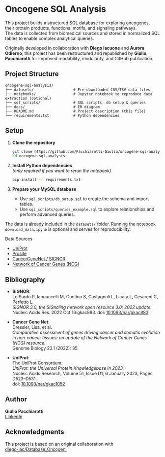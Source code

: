 # Oncogene SQL Analysis

This project builds a structured SQL database for exploring oncogenes, their protein products, functional motifs, and signaling pathways.  
The data is collected from biomedical sources and stored in normalized SQL tables to enable complex analytical queries.

Originally developed in collaboration with **Diego Iacuone** and **Aurora Odierno**, this project has been restructured and republished by **Giulio Pacchiarotti** for improved readability, modularity, and GitHub publication.

##  Project Structure

```
oncogene-sql-analysis/
├── datasets/                  # Pre-downloaded CSV/TSV data files
├── notebooks/                 # Jupyter notebook to reproduce data extraction (optional)
├── sql_scripts/               # SQL scripts: db setup & queries
├── docs/                      # ER diagram
├── README.md                  # Project description (this file)
└── requirements.txt           # Python dependencies
```

##  Setup

1. **Clone the repository**  
   ```bash
   git clone https://github.com/Pacchiarotti-Giulio/oncogene-sql-analysis.git
   cd oncogene-sql-analysis
   ```

2. **Install Python dependencies**  
   *(only required if you want to rerun the notebook)*  
   ```bash
   pip install -r requirements.txt
   ```

3. **Prepare your MySQL database**  
   - Use `sql_scripts/db_setup.sql` to create the schema and import tables.
   - Use `sql_scripts/queries_example.sql` to explore relationships and perform advanced queries.

 The data is already included in the `datasets/` folder. Running the notebook `download_data.ipynb` is optional and serves for reproducibility.

 Data Sources

- [UniProt](https://www.uniprot.org/)
- [Prosite](https://prosite.expasy.org/)
- [CancerGeneNet / SIGNOR](https://signor.uniroma2.it/)
- [Network of Cancer Genes (NCG)](https://network-cancer-genes.org/)

##  Bibliography

- **SIGNOR**:  
  Lo Surdo P, Iannuccelli M, Contino S, Castagnoli L, Licata L, Cesareni G, Perfetto L.  
  _SIGNOR 3.0, the SIGnaling network open resource 3.0: 2022 update._  
  Nucleic Acids Res. 2022 Oct 16:gkac883. doi: [10.1093/nar/gkac883](https://doi.org/10.1093/nar/gkac883)

- **Cancer Gene Net**:  
  Dressler, Lisa, et al.  
  _Comparative assessment of genes driving cancer and somatic evolution in non-cancer tissues: an update of the Network of Cancer Genes (NCG) resource._  
  Genome Biology 23.1 (2022): 35.

- **UniProt**:  
  The UniProt Consortium.  
  _UniProt: the Universal Protein Knowledgebase in 2023._  
  Nucleic Acids Research, Volume 51, Issue D1, 6 January 2023, Pages D523–D531.  
  doi: [10.1093/nar/gkac1052](https://doi.org/10.1093/nar/gkac1052)

##  Author

**Giulio Pacchiarotti**  
[LinkedIn](https://www.linkedin.com/in/giulio-pacchiarotti-4aab80265)

##  Acknowledgments

This project is based on an original collaboration with  
[diego-iac/Database_Oncogeni](https://github.com/diego-iac/Database_Oncogeni)